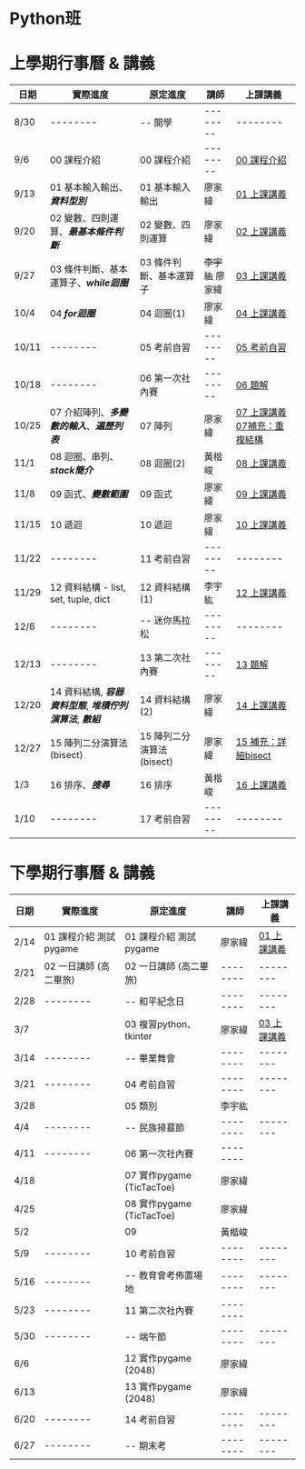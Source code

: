 #    Python班
#    上學期行事曆 & 講義


| 日期  |實際進度     | 原定進度                    | 講師     | 上課講義                                                 |
| ----- | --- | ----------------------- | -------- |--------------------------------- |
| 8/30  | --------      |-- 開學                  | -------- | --------                             |
| 9/6   |00 課程介紹| 00 課程介紹       | -------- | [00 課程介紹](https://hackmd.io/@Alvin70812/SkkTZ-vh0#/) |
| 9/13  |01 基本輸入輸出、***資料型別***| 01 基本輸入輸出| 廖家緯   | [01 上課講義](https://hackmd.io/@ts-boring/SJmXLqthR)    |
| 9/20  |02 變數、四則運算、***最基本條件判斷***|02 變數、四則運算|廖家緯| [02 上課講義](https://hackmd.io/@ts-boring/H1aAdHBT0)|
| 9/27  |03 條件判斷、基本運算子、***while迴圈***   | 03 條件判斷、基本運算子 | ~~李宇紘~~ 廖家緯   |  [03 上課講義](https://hackmd.io/@hihi-ihih/HJkiuGh6C#/) |
| 10/4  |04 ***for迴圈***| 04 迴圈(1) | 廖家緯 |  [04 上課講義](https://hackmd.io/@ts-boring/HJhlzG30C)|
| 10/11 |--------| 05 考前自習             | -------- |[05 考前自習](https://hackmd.io/@ts-boring/Byt4UGLJJg)|
| 10/18 |--------| 06 第一次社內賽         | -------- | [06 題解](https://hackmd.io/@Alvin70812/SyuUAYJl1g)  |
| 10/25 |07 介紹陣列、***多變數的輸入***、***遍歷列表***| 07 陣列 | 廖家緯 |[07 上課講義](https://hackmd.io/@ts-boring/S1fIOlOxke)          [07補充：重複結構](https://hackmd.io/@ts-boring/BJF9VN_lkl)|
| 11/1  | 08 迴圈、串列、***stack簡介***    | 08 迴圈(2)| 黃楷峻|[08 上課講義](https://hackmd.io/@Alvin70812/HJ0jHyg-Jl#/)|
| 11/8  | 09 函式、***變數範圍*** | 09 函式                 | 廖家緯   |[09 上課講義](https://hackmd.io/@ts-boring/B1X2LDqZ1x)|
| 11/15 | 10 遞迴 | 10 遞迴                 | 廖家緯   |    [10 上課講義](https://hackmd.io/@ts-boring/SJIur3mGye)                                                      |
| 11/22 |--------| 11 考前自習             | -------- | --------                                                 |
| 11/29 |   12 資料結構 - list, set, tuple, dict  | 12 資料結構(1)          | 李宇紘   |  [12 上課講義](https://hackmd.io/@hihi-ihih/rJulQalX1l)                                                        |
| 12/6  |--------| -- 迷你馬拉松           | -------- | --------                                                 |
| 12/13 |--------| 13 第二次社內賽         | -------- |[13 題解](https://hackmd.io/@Alvin70812/SyU-b3Tmkg)|
| 12/20 |14 資料結構, ***容器資料型態***, ***堆積佇列演算法***, ***數組*** | 14 資料結構(2)          | 廖家緯   |[14 上課講義](https://hackmd.io/@ts-boring/HyatcIlHye)|
| 12/27 |  15 陣列二分演算法(bisect)   | 15 陣列二分演算法(bisect) | 廖家緯   |              [15 補充：詳細bisect](https://hackmd.io/@ts-boring/HJXs545zyl)|
| 1/3   | 16 排序、***搜尋***    | 16 排序                 | 黃楷峻   | [16 上課講義](https://hackmd.io/@Alvin70812/HJUmX3brkl)                                                         |
| 1/10  | -------- | 17 考前自習             | -------- |  --------   |



#    下學期行事曆 & 講義


| 日期 | 實際進度 | 原定進度 | 講師 | 上課講義 |
| ---- | -------- | -------- | ---- | -------- |
| 2/14 |    01 課程介紹 測試pygame      |  01 課程介紹 測試pygame    | 廖家緯         | [01 上課講義](https://hackmd.io/@ts-boring/HJUoR2ityg) 
| 2/21 |     02 一日講師 (高二畢旅)     |  02 一日講師 (高二畢旅)    |  --------    |     --------     |
| 2/28 |    -------- |   -- 和平紀念日   |  --------    |     --------     |
| 3/7  |          | 03 複習python、tkinter        |  廖家緯    |    [03 上課講義](https://hackmd.io/@ts-boring/S1-T_wDsyg)      |
| 3/14 |    --------      |   -- 畢業舞會       |  --------    |       --------   |
| 3/21 |  --------        |   04 考前自習       |  --------    |   --------       |
| 3/28 |          | 05 類別         |  李宇紘    |          |
| 4/4  |    --------      |  -- 民族掃墓節        | --------     |  --------        |
| 4/11 |     --------     |  06 第一次社內賽    |  --------    |          |
| 4/18 |          |    07 實作pygame (TicTacToe)    |   廖家緯   |          |
| 4/25 |          |      08 實作pygame (TicTacToe)    |    廖家緯  |          |
| 5/2  |          |  09         |  黃楷峻    |          |
| 5/9  |    --------      |   10 考前自習       |  --------    |   --------       |
| 5/16 |    --------      |   -- 教育會考佈置場地       |  --------    |   --------       |
| 5/23 |      --------    |    11 第二次社內賽      |   --------   |          |
| 5/30 |  --------        | -- 端午節        | --------     |   --------       |
| 6/6  |          |    12 實作pygame (2048)      |  廖家緯    |          |
| 6/13 |          |      13 實作pygame (2048)   |   廖家緯   |          |
| 6/20 |    --------      |    14 考前自習      |     -------- |    --------      |
| 6/27 |    --------      |   -- 期末考       |     -------- |      --------    |

